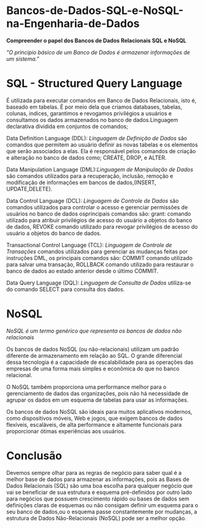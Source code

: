 # Bancos-de-Dados-SQL-e-NoSQL-na-Engenharia-de-Dados  

**Compreender o papel dos Bancos de Dados Relacionais SQL e NoSQL**

_"O principio básico de um Banco de Dados é armazenar informações de um sistema.”_

# SQL - Structured Query Language
 É utilizada para executar comandos em Banco de Dados Relacionais, isto é, baseado em tabelas. É por meio dela que criamos databases, tabelas, colunas, indices, garantimos e revogamos privilégios a usuários e consultamos os dados armazenados no banco de dados.Linguagem declarativa dividida em conjuntos de comandos;  
 
 Data Definition Language (DDL): _Linguagem de Definição de Dados_ são comandos que permitem ao usuário definir as novas tabelas e os elementos que serão associados a elas. Ela é responsável pelos comandos de criação e alteração no banco de dados como; CREATE, DROP, e ALTER.  
 
 Data Manipulation Language (DML):_Linguagem de Manipulação de Dados_ são comandos utilizados para a recuperação, inclusão, remoção e modificação de informações em bancos de dados,(INSERT, UPDATE,DELETE).  
 
 Data Control Language (DCL): _Linguagem de Controle de Dados_ são comandos utilizados para controlar o acesso e gerenciar permissões de usuários no banco de dados osprincipais comandos são: grant: comando utilizado para atribuir privilégios de acesso do usuário a objetos do banco de dados, REVOKE comando utilizado para revogar privilégios de acesso do usuário a objetos do banco de dados.  
 
 Transactional Control Language (TCL): _Linguagem de Controle de Transações_ comandos utilizados para gerenciar as mudanças feitas por instruções DML, os principais comandos são: COMMIT comando utilizado para salvar uma transação, ROLLBACK comando utilizado para restaurar o banco de dados ao estado anterior desde o último COMMIT.  
 
 Data Query Language (DQL): _Linguagem de Consulta de Dados_ utiliza-se do comando SELECT para consulta dos dados.  
 
 
# NoSQL 

_NoSQL é um termo genérico que representa os bancos de dados não relacionais_

Os bancos de dados NoSQL (ou não-relacionais) utilizam um padrão diferente de armazenamento em relação ao SQL. O grande diferencial dessa tecnologia é a capacidade de escalabilidade para as operações das empresas de uma forma mais simples e econômica do que no banco relacional.  

O NoSQL também proporciona uma performance melhor para o gerenciamento de dados das organizações, pois não há necessidade de agrupar os dados em um esquema de tabelas para usar as informações.  

Os bancos de dados NoSQL são ideais para muitos aplicativos modernos, como dispositivos móveis, Web e jogos, que exigem bancos de dados flexíveis, escaláveis, de alta performance e altamente funcionais para proporcionar ótimas experiências aos usuários.  

# Conclusão  

Devemos sempre olhar para as regras de negócio para saber qual é a melhor base de dados para armazenar as informações, pois as Bases de Dados Relacionais (SQL) são uma boa escolha para qualquer negócio que vai se beneficiar de sua estrutura e esquema pré-definidos por outro lado para negócios que possuem crescimento rápido ou bases de dados sem definições claras de esquemas ou não consigam definir um esquema para o seu banco de dados,ou o esquema passe constantemente por mudanças, a estrutura de Dados Não-Relacionais (NoSQL) pode ser a melhor opção.





